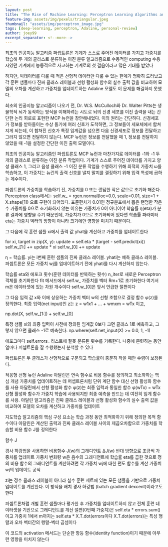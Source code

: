 ```yaml
---
layout: post
title: "The Rise of Machine Learning: Perceptron Learning Algorithms and its fallacies"
feature-img: assets/img/pexels/triangular.jpeg
thumbnail: "assets/img/perceptron_image.jpg"
tags: [deep-learning, perceptron, Adaline, personal-review]
author: joey99
excerpt_separator: <!--more-->
---
```


<p> 최초의 인공지능 알고리즘 퍼셉트론은 기계가 스스로 주어진 데이터를 가지고 가중치를 학습해 두 개의 클라스로 분류하는 이진 분류 알고리즘으로 수동적인 computing 수용자였던 기계에서 능동적으로 사고하는 기계로의 첫 걸음이라고 많은 기대를 받았다</p>
<p> 하지만, 빅데이터를 다룰 때 적은 선형적 데이터만 다룰 수 있는 한계가 명확히 드러났고 각 훈련 샘플마다 진짜 클래스 레이블과 선형 활성화 함수의 실수 출력 값을 비교하여 모델의 오차를 계산하고 가중치를 업데이트하는 Adaline 모델도 이 문제를 해결하지 못했다. </p>  
<!--more-->

최초의 인공지능 알고리즘이 나오기 전, Dr. W.S. McCulloch와 Dr. Walter Pitts는 생물학적 뇌가 동작하는 방식을 이해하려는 시도로
뇌의 신경 세포를 이진 출력을 내는 간단한 논리 회로로 표현한 MCP 뉴런을 창안해내었다.
이의 원리는 간단하다. 신경세포가 정보를 받아들이는 수상 돌기에 여러 신호가 도착하면, 그 정보들이 세포체에서 합쳐지게 되는데,
이 합쳐진 신호가 특정 임계값을 넘으면 다음 신경세포로 정보를 전달하고 그러지 않으면 전달하지 않는다.
MCP 뉴런은 정보를 전달했을 때 1, 정보를 전달하지 않았을 때 -1을 설정한 간단한 이진 출력 모델이다.

최초의 인공지능 알고리즘인 퍼셉트론도 MCP 뉴런과 마찬가지로  데이터를 -1와 -1 두 개의 클래스로 분류하는 이진 분류 작업이다.
기계가 스스로 주어진 데이터를 가지고 양성 클래스 1, 그리고 음성 클래스 -1 이진 분류 작업을 수행하기 위해 
최적의 가중치 ω를 학습하고, 이 가중치는 뉴런의 출력 신호를 낼지 말지를 결정하기 위해 입력 특성에 곱하는 계수이다.

퍼셉트론의 가중치를 학습하기 전, 가중치를 0 또는 랜덤한 작은 값으로 초기화 해준다.
Perceptron class에서는 self.w_ = rgen.normal(loc=0.0, scale=0.01, size=1 + X.shape[1]) 으로 구현이 되어있다.
표준편차가 0.01인 정규분포에서 뽑은 랜덤한 작은 수
가중치를 0으로 초기화하지 않는 이유는 가중치가 0이 아니어야 학습률 η(eta)가 분류 결과에 영향을 주기 때문인데,
가중치가 0으로 초기화되어 있다면 학습률 파라미터 eta는 가중치 벡터의 방향이 아니라 크기에만 영향을 미치기 때문이다.

그 다음에 각 훈련 샘플 xi에서 출력 값 yhat을 계산하고 가중치를 업데이트한다

for xi, target in zip(X, y):
update = self.eta * (target - self.predict(xi))
self.w_[1:] += update * xi
self.w_[0] += update

η = 학습률. yi는 i번째 훈련 샘플의 진짜 클래스 레이블. yhati는 예측 클래스 레이블.
퍼셉트론은 모든 가중치 wj를 업데이트하기 전에 yhati를 다시 계산하지 않는다.

 학습률 eta와 에포크 횟수(훈련 데이터를 반복하는 횟수) n_iter로 새로운 Perceptron 객체를 초기화한다
 fit 메서드에서 self.w_ 가중치를 벡터 Rm+1로 초기화한다
 여기서 m은 데이터셋에 있는 차원 개수이다
 self.w_[0]은 앞서 언급한 절편이다


그 다음 입력 값 x와 이에 상응하는 가중치 벡터 w의 선형 조합으로 결정 함수 φ(z)를 정의한다.
최종 입력(net input)인 z는 z = w1x1 + ... + wmxm = wTx 이고, 

np.dot(X, self.w_[1:]) + self.w_[0]

특정 샘플 xi의 최종 입력이 사전에 정의된 임계값 θ보다 크면 클래스 1로 예측하고, 그렇지 않으면 클래스 -1로 예측한다.
np.where(self.net_input(X) >= 0.0, 1, -1)
 
에포크마다 self.errors_ 리스트에 잘못 분류된 횟수를 기록한다. 나중에 훈련하는 동안 얼마나 퍼셉트론을 잘 수행했는지 분석할 수 있다
 
퍼셉트론은 두 클래스가 선형적으로 구분되고 학습률이 충분히 작을 때만 수렴이 보장된다.
 
적응형 선형 뉴런 Adaline
아달린은 연속 함수로 비용 함수를 정의하고 최소화하는 핵심 개념
가중치를 업데이트하는 데 퍼셉트론처럼 단위 계단 함수 대신 선형 활성화 함수를 사용
아달린에서 선형 활성화 함수 φ(z)는 최종 입력과 동일한 함수
φ(wTx) = wTx
선형 활성화 함수가 가중치 학습에 사용되지만 최종 예측을 만드는 데 여전히 임계 함수를 사용. 
아달린 알고리즘은 진짜 클래스 레이블과 선형 활성화 함수의 실수 출력 값을 비교하여 모델의 오차를 계산하고 가중치를 업데이트

지도학습 알고리즘의 핵심 구성 요소는 학습 과정 동안 최적화하기 위해 정의한 목적 함수이다
아달린은 계산된 출력과 진짜 클래스 레이블 사이의 제곱오차합으로 가중치를 학습할 비용 함수 J를 정의한다

함수 J

경사 하강법을 사용하면 비용함수 J(w)의 그래디언트 ΔJ(w) 반대 방향으로 조금씩 가중치를 업데이트
가중치 변화량 w은 음수의 그래디언트에 학습률 eta를 곱한 것으로 정의
비용 함수의 그래디언트를 계산하려면 각 가중치 wj에 대한 편도 함수를 계산
가중치 wj의 업데이트 공식
 
zi는 정수 클래스 레이블이 아니라 실수
훈련 세트에 있는 모든 샘플을 기반으로 가중치 업데이트를 계산한다. 이 방식을 배치 경사 하강법 (batch gradient dexcent)이라고도 한다
 
 
퍼셉트론처럼 개별 훈련 샘플마다 평가한 후 가중치를 업데이트하지 않고 전체 훈련 데이터셋을 기반으로 그래디언트를 계산
절편(0번째 가중치)은 self.eta * errors.sum()이고 가중치 1에서 m까지는 self.eta * X.T.dot(errors이다
X.T.dot(errors)는 특성 행렬과 오차 벡터간의 행렬-벡터 곱셈이다
 
이 코드의 activation 메서드는 단순한 항등 함수(identity function)이기 때문에 아무런 영향을 미치지 않는다
 
 
 
 
 
 
 
 
 
 
 
 
